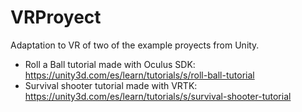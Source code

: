 # VRProyect
Adaptation to VR of two of the example proyects from Unity.
* Roll a Ball tutorial made with Oculus SDK: https://unity3d.com/es/learn/tutorials/s/roll-ball-tutorial
* Survival shooter tutorial made with VRTK: https://unity3d.com/es/learn/tutorials/s/survival-shooter-tutorial
